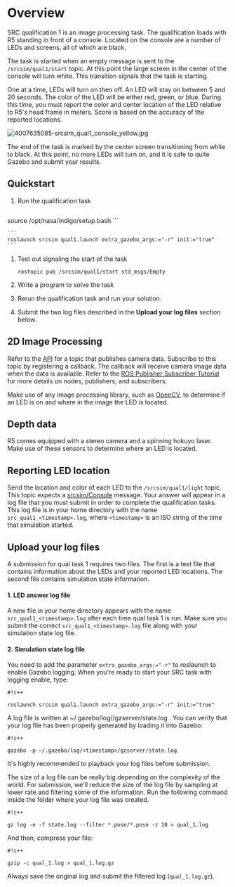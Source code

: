 # Overview

SRC qualification 1 is an image processing task. The qualification loads with R5 standing in front of a console. Located on the console are a number of LEDs and screens, all of which are black. 

The task is started when an empty message is sent to the `/srcsim/qual1/start` topic. At this point the large screen in the center of the console will turn white. This transition signals that the task is starting.

One at a time, LEDs will turn on then off. An LED will stay on between 5 and 20 seconds. The color of the LED will be either red, green, or blue. During this time, you must report the color and center location of the LED relative to R5's head frame in meters. Score is based on the accuracy of the reported locations.

![4007635085-srcsim_qual1_console_yellow.jpg](https://bitbucket.org/repo/xEbAAe/images/3389508772-4007635085-srcsim_qual1_console_yellow.jpg)

The end of the task is marked by the center screen transitioning from white to black. At this point, no more LEDs will turn on, and it is safe to quite Gazebo and submit your results.

## Quickstart


1. Run the qualification task

    ```
source /opt/nasa/indigo/setup.bash
    ```

    ```
    roslaunch srcsim qual1.launch extra_gazebo_args:="-r" init:="true"
    ```

1. Test out signaling the start of the task

    ```
    rostopic pub /srcsim/qual1/start std_msgs/Empty
    ```

1. Write a program to solve the task

1. Rerun the qualification task and run your solution.

1. Submit the two log files described in the **Upload your log files** section below.

## 2D Image Processing

Refer to the [API](https://bitbucket.org/osrf/srcsim/wiki/api) for a topic that publishes camera data. Subscribe to this topic by registering a callback. The callback will receive camera image data when the data is available. Refer to the [ROS Publisher Subscriber Tutorial](http://wiki.ros.org/ROS/Tutorials/WritingPublisherSubscriber%28c%2B%2B%29) for more details on nodes, publishers, and subscribers.

Make use of any image processing library, such as [OpenCV](http://opencv.org), to determine if an LED is on and where in the image the LED is located.

## Depth data

R5 comes equipped with a stereo camera and a spinning hokuyo laser. Make use of these sensors to determine where an LED is located.

## Reporting LED location

Send the location and color of each LED to the `/srcsim/qual1/light` topic. This topic expects a [srcsim/Console](https://bitbucket.org/osrf/srcsim/src/56895b58f7654df5a54934c562591020a558fde7/msg/Console.msg?at=default&fileviewer=file-view-default) message. Your answer will appear in a log file that you must submit in order to complete the qualification tasks. This log file is in your home directory with the name `src_qual1_<timestamp>.log`, where `<timestamp>` is an ISO string of the time that simulation started.

## Upload your log files

A submission for qual task 1 requires two files. The first is a text file that contains information about the LEDs and your reported LED locations. The second file contains simulation state information.

#### 1. LED answer log file

A new file in your home directory appears with the name `src_qual1_<timestamp>.log` after each time qual task 1 is run. Make sure you submit the correct `src_qual1_<timestamp>.log` file along with your simulation state log file.

#### 2. Simulation state log file

You need to add the parameter `extra_gazebo_args:="-r"` to roslaunch to enable Gazebo logging. When you're ready to start your SRC task with logging enable, type:


```
#!c++

roslaunch srcsim qual1.launch extra_gazebo_args:="-r" init:="true"
```

A log file is written at ~/.gazebo/log/<timestamp>/gzserver/state.log . You can verify that your log file has been properly generated by loading it into Gazebo:

```
#!c++

gazebo -p ~/.gazebo/log/<timestamp>/gzserver/state.log
```

It's highly recommended to playback your log files before submission.

The size of a log file can be really big depending on the complexity of the world. For submission, we'll reduce the size of the log file by sampling at lower rate and filtering some of the information. Run the following command inside the folder where your log file was created. 


```
#!c++

gz log -e -f state.log --filter *.pose/*.pose -z 10 > qual_1.log
```

And then, compress your file:

```
#!c++

gzip -c qual_1.log > qual_1.log.gz
```

Always save the original log and submit the filtered log (`qual_1.log.gz`).